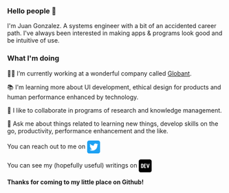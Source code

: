 ### Hello people 👋

I'm Juan Gonzalez. A systems engineer with a bit of an accidented career path. I've always been interested in making apps & programs look good and be intuitive of use.

### What I'm doing 

👨‍💻 I’m currently working at a wonderful company called [Globant](https://www.globant.com).

📚 I'm learning more about UI development, ethical design for products and human performance enhanced by technology.

🤝 I like to collaborate in programs of research and knowledge management.

💬 Ask me about things related to learning new things, develop skills on the go, productivity, performance enhancement and the like.

You can reach out to me on 
<a href="https://twitter.com/juanfrank77"><img align="center" height="30" src="https://raw.githubusercontent.com/edent/SuperTinyIcons/099dc12b59179d07d534069bc8551718f786d91a/images/svg/twitter.svg" alt="Juan F Gonzalez's Twitter Profile"></a>

You can see my (hopefully useful) writings on 
<a href="https://dev.to/juanfrank77"><img align="center" height="30" src="https://raw.githubusercontent.com/edent/SuperTinyIcons/099dc12b59179d07d534069bc8551718f786d91a/images/svg/dev_to.svg" alt="Juan F Gonzalez's DEV Profile"></a>

__Thanks for coming to my little place on Github!__
<!--
**juanfrank77/juanfrank77** is a ✨ _special_ ✨ repository because its `README.md` (this file) appears on your GitHub profile.

Here are some ideas to get you started:

- 🔭 I’m currently working on ...
- 🌱 I’m currently learning ...
- 👯 I’m looking to collaborate on ...
- 🤔 I’m looking for help with ...
- 💬 Ask me about ...
- 📫 How to reach me: ...
- 😄 Pronouns: ...
- ⚡ Fun fact: ...
-->
